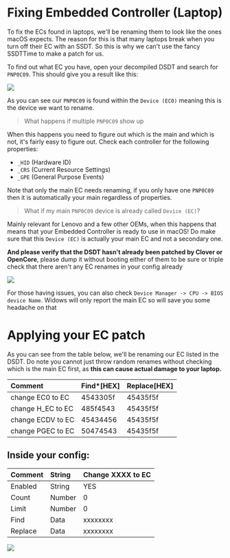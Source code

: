 # Fixing Embedded Controller (Laptop)


To fix the ECs found in laptops, we'll be renaming them to look like the ones macOS expects. The reason for this is that many laptops break when you turn off their EC with an SSDT. So this is why we can't use the fancy SSDTTime to make a patch for us.

To find out what EC you have, open your decompiled DSDT and search for `PNP0C09`. This should give you a result like this:

![](https://i.imgur.com/lQ4kpb9.png)

As you can see our `PNP0C09` is found within the `Device (EC0)` meaning this is the device we want to rename.

> What happens if multiple `PNP0C09` show up

When this happens you need to figure out which is the main and which is not, it's fairly easy to figure out. Check each controller for the following properties:

* `_HID` (Hardware ID)
* `_CRS` (Current Resource Settings)
* `_GPE` (General Purpose Events)

Note that only the main EC needs renaming, if you only have one `PNP0C09` then it is automatically your main regardless of properties.


> What if my main `PNP0C09` device is already called `Device (EC)`?

Mainly relevant for Lenovo and a few other OEMs, when this happens that means that your Embedded Controller is ready to use in macOS! Do make sure that this `Device (EC)` is actually your main EC and not a secondary one. 

**And please verify that the DSDT hasn't already been patched by Clover or OpenCore**, please dump it without booting either of them to be sure or triple check that there aren't any EC renames in your config already

![](/images/Desktop/ec.png)

For those having issues, you can also check `Device Manager -> CPU -> BIOS device Name`. Widows will only report the main EC so will save you some headache on that

# Applying your EC patch

As you can see from the table below, we'll be renaming our EC listed in the DSDT. Do note you cannot just throw random renames without checking which is the main EC first, as **this can cause actual damage to your laptop.**

|Comment|Find\*\[HEX\]|Replace\[HEX\]|
|:-|:-|:-|
|change EC0 to EC|4543305f|45435f5f|
|change H\_EC to EC|485f4543|45435f5f|
|change ECDV to EC|45434456|45435f5f|
|change PGEC to EC|50474543|45435f5f|

## Inside your config:

| Comment | String | Change XXXX to EC |
| :--- | :--- | :--- |
| Enabled | String | YES |
| Count | Number | 0 |
| Limit | Number | 0 |
| Find | Data | xxxxxxxx |
| Replace | Data | xxxxxxxx |

![](https://cdn.discordapp.com/attachments/456913818467958789/668667268254793728/Screen_Shot_2020-01-19_at_9.04.50_PM.png)

